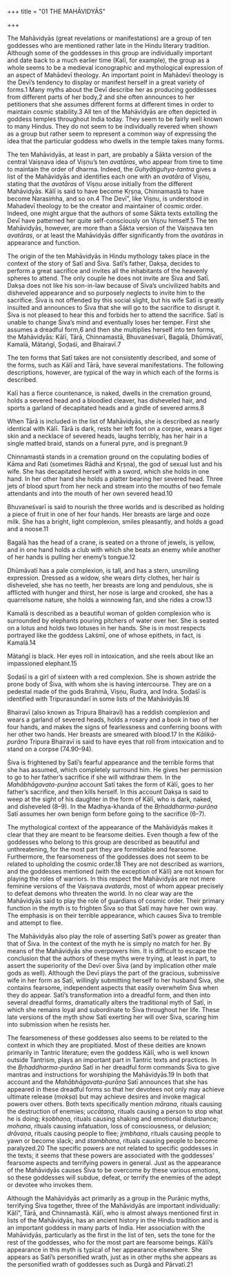+++
title = "01 THE MAHĀVIDYĀS"

+++

The Mahāvidyās \(great revelations or manifestations\) are a group of ten goddesses who are mentioned rather late in the Hindu literary tradition. Although some of the goddesses in this group are individually important and date back to a much earlier time \(Kalī, for example\), the group as a whole seems to be a medieval iconographic and mythological expression of an aspect of Mahādevī theology. An important point in Mahādevī theology is the Devī’s tendency to display or manifest herself in a great variety of forms.1 Many myths about the Devī describe her as producing goddesses from different parts of her body,2 and she often announces to her petitioners that she assumes different forms at different times in order to maintain cosmic stability.3 All ten of the Mahāvidyās are often depicted in goddess temples throughout India today. They seem to be fairly well known to many Hindus. They do not seem to be individually revered when shown as a group but rather seem to represent a common way of expressing the idea that the particular goddess who dwells in the temple takes many forms.

The ten Mahāvidyās, at least in part, are probably a Śākta version of the central Vaiṣṇava idea of Viṣṇu’s ten *avatāras*, who appear from time to time to maintain the order of dharma. Indeed, the *Guhyātiguhya-tantra* gives a list of the Mahāvidyās and identifies each one with an *avatāra* of Viṣṇu, stating that the *avatāras* of Viṣṇu arose initially from the different Mahāvidyās. Kālī is said to have become Kṛṣṇa, Chinnamastā to have become Narasiṁha, and so on.4 The Devī”, like Viṣṇu, is understood in Mahadevī theology to be the creator and maintainer of cosmic order. Indeed, one might argue that the authors of some Śākta texts extolling the Devī have patterned her quite self-consciously on Viṣṇu himself.5 The ten Mahāvidyās, however, are more than a Śākta version of the Vaiṣṇava ten *avatāras*, or at least the Mahāvidyās differ significantly from the *avatāras* in appearance and function.

The origin of the ten Mahāvidyās in Hindu mythology takes place in the context of the story of Satī and Śiva. Satī’s father, Dakṣa, decides to perform a great sacrifice and invites all the inhabitants of the heavenly spheres to attend. The only couple he does not invite are Śiva and Satī. Dakṣa does not like his son-in-law because of Śiva’s uncivilized habits and disheveled appearance and so purposely neglects to invite him to the sacrifice. Śiva is not offended by this social slight, but his wife Satī is greatly insulted and announces to Śiva that she will go to the sacrifice to disrupt it. Śiva is not pleased to hear this and forbids her to attend the sacrifice. Satī is unable to change Śiva’s mind and eventually loses her temper. First she assumes a dreadful form,6 and then she multiplies herself into ten forms, the Mahāvidyās: Kālī, Tārā, Chinnamastā, Bhuvaneśvarī, Bagalā, Dhūmāvatī, Kamalā, Mātaṅgī, Ṣoḍaśī, and Bhairavī.7

The ten forms that Satī takes are not consistently described, and some of the forms, such as Kālī and Tārā, have several manifestations. The following descriptions, however, are typical of the way in which each of the forms is described.

Kalī has a fierce countenance, is naked, dwells in the cremation ground, holds a severed head and a bloodied cleaver, has disheveled hair, and sports a garland of decapitated heads and a girdle of severed arms.8

When Tārā is included in the list of Mahāvidyās, she is described as nearly identical with Kālī. Tārā is dark, rests her left foot on a corpse, wears a tiger skin and a necklace of severed heads, laughs terribly, has her hair in a single matted braid, stands on a funeral pyre, and is pregnant.9

Chinnamastā stands in a cremation ground on the copulating bodies of Kāma and Rati \(sometimes Rādhā and Kṛṣṇa\), the god of sexual lust and his wife. She has decapitated herself with a sword, which she holds in one hand. In her other hand she holds a platter bearing her severed head. Three jets of blood spurt from her neck and stream into the mouths of two female attendants and into the mouth of her own severed head.10

Bhuvaneśvarī is said to nourish the three worlds and is described as holding a piece of fruit in one of her four hands. Her breasts are large and ooze milk. She has a bright, light complexion, smiles pleasantly, and holds a goad and a noose.11

Bagalā has the head of a crane, is seated on a throne of jewels, is yellow, and in one hand holds a club with which she beats an enemy while another of her hands is pulling her enemy’s tongue.12

Dhūmāvatī has a pale complexion, is tall, and has a stern, unsmiling expression. Dressed as a widow, she wears dirty clothes, her hair is disheveled, she has no teeth, her breasts are long and pendulous, she is afflicted with hunger and thirst, her nose is large and crooked, she has a quarrelsome nature, she holds a winnowing fan, and she rides a crow.13

Kamalā is described as a beautiful woman of golden complexion who is surrounded by elephants pouring pitchers of water over her. She is seated on a lotus and holds two lotuses in her hands. She is in most respects portrayed like the goddess Lakśmī, one of whose epithets, in fact, is Kamalā.14

Mātaṅgī is black. Her eyes roll in intoxication, and she reels about like an impassioned elephant.15

Ṣoḍaśī is a girl of sixteen with a red complexion. She is shown astride the prone body of Śiva, with whom she is having intercourse. They are on a pedestal made of the gods Brahmā, Viṣṇu, Rudra, and Indra. Ṣoḍaśī is identified with Tripurasundarī in some lists of the Mahāvidyās.16

Bhairavī \(also known as Tripura Bhairavī\) has a reddish complexion and wears a garland of severed heads, holds a rosary and a book in two of her four hands, and makes the signs of fearlessness and conferring boons with her other two hands. Her breasts are smeared with blood.17 In the *Kālikā-purāṇa* Tripura Bhairavī is said to have eyes that roll from intoxication and to stand on a corpse \(74.90–94\).

Śiva is frightened by Satī’s fearful appearance and the terrible forms that she has assumed, which completely surround him. He gives her permission to go to her father’s sacrifice if she will withdraw them. In the *Mahābhāgavata-purāṇa* account Satī takes the form of Kālī, goes to her father’s sacrifice, and then kills herself. In this account Dakṣa is said to weep at the sight of his daughter in the form of Kālī, who is dark, naked, and disheveled \(8–9\). In the Madhya-khanda of the *Bṛhaddharma-purāṇa* Satī assumes her own benign form before going to the sacrifice \(6–7\).

The mythological context of the appearance of the Mahāvidyās makes it clear that they are meant to be fearsome deities. Even though a few of the goddesses who belong to this group are described as beautiful and unthreatening, for the most part they are formidable and fearsome. Furthermore, the fearsomeness of the goddesses does not seem to be related to upholding the cosmic order.18 They are not described as warriors, and the goddesses mentioned \(with the exception of Kālī\) are not known for playing the roles of warriors. In this respect the Mahāvidyās are not mere feminine versions of the Vaiṣṇava *avatarās*, most of whom appear precisely to defeat demons who threaten the world. In no clear way are the Mahāvidyās said to play the role of guardians of cosmic order. Their primary function in the myth is to frighten Śiva so that Satī may have her own way. The emphasis is on their terrible appearance, which causes Śiva to tremble and attempt to flee.

The Mahāvidyās also play the role of asserting Satī’s power as greater than that of Śiva. In the context of the myth he is simply no match for her. By means of the Mahāvidyās she overpowers him. It is difficult to escape the conclusion that the authors of these myths were trying, at least in part, to assert the superiority of the Devī over Śiva \(and by implication other male gods as well\). Although the Devī plays the part of the gracious, submissive wife in her form as Satī, willingly submitting herself to her husband Śiva, she contains fearsome, independent aspects that easily overwhelm Śiva when they do appear. Satī’s transformation into a dreadful form, and then into several dreadful forms, dramatically alters the traditional myth of Satī, in which she remains loyal and subordinate to Śiva throughout her life. These late versions of the myth show Satī exerting her will over Śiva, scaring him into submission when he resists her.

The fearsomeness of these goddesses also seems to be related to the context in which they are propitiated. Most of these deities are known primarily in Tantric literature; even the goddess Kālī, who is well known outside Tantrism, plays an important part in Tantric texts and practices. In the *Bṛhaddharma-purāṇa* Satī in her dreadful form commands Śiva to give mantras and instructions for worshiping the Mahāvidyās.19 In both that account and the *Mahābhāgavata-purāṇa* Satī announces that she has appeared in these dreadful forms so that her devotees not only may achieve ultimate release \(*mokṣa*\) but may achieve desires and invoke magical powers over others. Both texts specifically mention *mārana*, rituals causing the destruction of enemies; *uccāṭaṇa*, rituals causing a person to stop what he is doing; *kṣobhaṇa*, rituals causing shaking and emotional disturbance; *mohana*, rituals causing infatuation, loss of consciousness, or delusion; *drāvaṇa*, rituals causing people to flee; *jṛmbhaṇa*, rituals causing people to yawn or become slack; and *stambhana*, rituals causing people to become paralyzed.20 The specific powers are not related to specific goddesses in the texts; it seems that these powers are associated with the goddesses’ fearsome aspects and terrifying powers in general. Just as the appearance of the Mahāvidyās causes Śiva to be overcome by these various emotions, so these goddesses will subdue, defeat, or terrify the enemies of the adept or devotee who invokes them.

Although the Mahāvidyās act primarily as a group in the Purāṇic myths, terrifying Śiva together, three of the Mahāvidyās are important individually: Kālī”, Tārā, and Chinnamastā. Kālī, who is almost always mentioned first in lists of the Mahāvidyās, has an ancient history in the Hindu tradition and is an important goddess in many parts of India. Her association with the Mahāvidyās, particularly as the first in the list of ten, sets the tone for the rest of the goddesses, who for the most part are fearsome beings. Kālī’s appearance in this myth is typical of her appearance elsewhere. She appears as Satī’s personified wrath, just as in other myths she appears as the personified wrath of goddesses such as Durgā and Pārvatī.21
